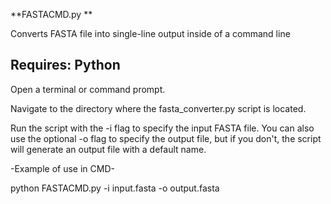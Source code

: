 **FASTACMD.py **

Converts FASTA file into single-line output inside of a command line

 Requires: Python
--------------------------------------------------

Open a terminal or command prompt.

Navigate to the directory where the fasta_converter.py script is located. 

Run the script with the -i flag to specify the input FASTA file. You can also use the optional -o flag to specify the output file, but if you don't, the script will generate an output file with a default name.


-Example of use in CMD-

python FASTACMD.py -i input.fasta -o output.fasta
